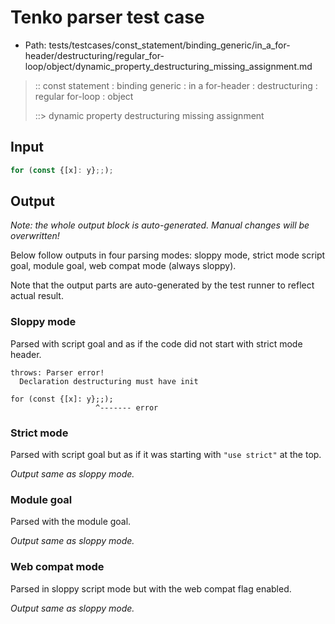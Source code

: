 # Tenko parser test case

- Path: tests/testcases/const_statement/binding_generic/in_a_for-header/destructuring/regular_for-loop/object/dynamic_property_destructuring_missing_assignment.md

> :: const statement : binding generic : in a for-header : destructuring : regular for-loop : object
>
> ::> dynamic property destructuring missing assignment

## Input

`````js
for (const {[x]: y};;);
`````

## Output

_Note: the whole output block is auto-generated. Manual changes will be overwritten!_

Below follow outputs in four parsing modes: sloppy mode, strict mode script goal, module goal, web compat mode (always sloppy).

Note that the output parts are auto-generated by the test runner to reflect actual result.

### Sloppy mode

Parsed with script goal and as if the code did not start with strict mode header.

`````
throws: Parser error!
  Declaration destructuring must have init

for (const {[x]: y};;);
                   ^------- error
`````

### Strict mode

Parsed with script goal but as if it was starting with `"use strict"` at the top.

_Output same as sloppy mode._

### Module goal

Parsed with the module goal.

_Output same as sloppy mode._

### Web compat mode

Parsed in sloppy script mode but with the web compat flag enabled.

_Output same as sloppy mode._
